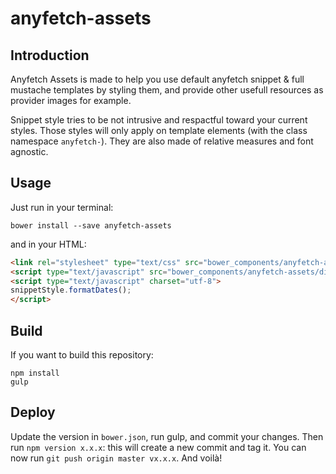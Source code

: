 anyfetch-assets
======================

Introduction
------------

Anyfetch Assets is made to help you use default anyfetch snippet & full mustache templates by styling them, and provide other usefull resources as provider images for example.

Snippet style tries to be not intrusive and respactful toward your current styles. Those styles will only apply on template elements (with the class namespace `anyfetch-`). They are also made of relative measures and font agnostic.

Usage
-----

Just run in your terminal:

```shell
bower install --save anyfetch-assets
```

and in your HTML:

```html
<link rel="stylesheet" type="text/css" src="bower_components/anyfetch-assets/dist/index.min.css" />
<script type="text/javascript" src="bower_components/anyfetch-assets/dist/index-moment.min.js"></script>
<script type="text/javascript" charset="utf-8">
snippetStyle.formatDates();
</script>
```

Build
-----

If you want to build this repository:

```
npm install
gulp
```

Deploy
------
Update the version in `bower.json`, run gulp, and commit your changes. Then run `npm version x.x.x`: this will create a new commit and tag it. You can now run `git push origin master vx.x.x`. And voilà!
